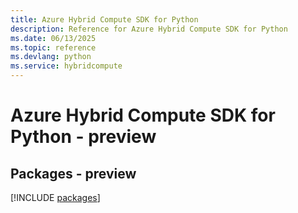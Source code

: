 ```yaml
---
title: Azure Hybrid Compute SDK for Python
description: Reference for Azure Hybrid Compute SDK for Python
ms.date: 06/13/2025
ms.topic: reference
ms.devlang: python
ms.service: hybridcompute
---
```

# Azure Hybrid Compute SDK for Python - preview
## Packages - preview
[!INCLUDE [packages](hybrid-compute-index.md)]